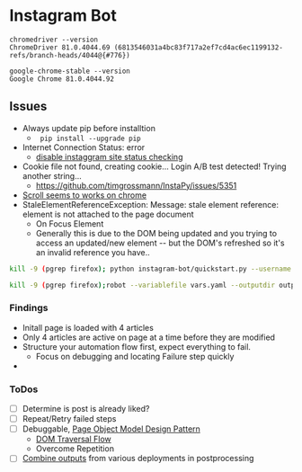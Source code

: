 # Instagram Bot

```
chromedriver --version
ChromeDriver 81.0.4044.69 (6813546031a4bc83f717a2ef7cd4ac6ec1199132-refs/branch-heads/4044@{#776})

google-chrome-stable --version
Google Chrome 81.0.4044.92
```

## Issues

* Always update pip before installtion
  * ` pip install --upgrade pip`
* Internet Connection Status: error
  * [disable instaggram site status checking](https://github.com/InstaPy/instapy-quickstart/issues/118)
* Cookie file not found, creating cookie... Login A/B test detected! Trying another string...
  * https://github.com/timgrossmann/InstaPy/issues/5351
* [Scroll seems to works on chrome](https://github.com/robotframework/SeleniumLibrary/pull/1083)
* StaleElementReferenceException: Message: stale element reference: element is not attached to the page document
  * On Focus Element
  * Generally this is due to the DOM being updated and you trying to access an updated/new element -- but the DOM's refreshed so it's an invalid reference you have..



```sh
kill -9 (pgrep firefox); python instagram-bot/quickstart.py --username abcd --password 1234

kill -9 (pgrep firefox);robot --variablefile vars.yaml --outputdir output instagram-bot/instagram.robot
```

### Findings

* Initall page is loaded with 4 articles
* Only 4 articles are active on page at a time before they are modified
* Structure your automation flow first, expect everything to fail.
  * Focus on debugging and locating Failure step quickly
*

### ToDos

* [ ] Determine is post is already liked?
* [ ] Repeat/Retry failed steps
* [ ] Debuggable, [Page Object Model Design Pattern](https://martinfowler.com/bliki/PageObject.html)
  * [DOM Traversal Flow](https://en.wikipedia.org/wiki/Document_Object_Model)
  * Overcome Repetition
* [ ] [Combine outputs](https://robotframework.org/robotframework/latest/RobotFrameworkUserGuide.html#combining-outputs) from various deployments in postprocessing